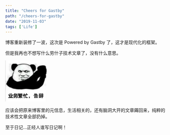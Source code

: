 ```yaml
---
title: "Cheers for Gastby"
path: "/cheers-for-gastby"
date: "2019-11-03"
tags: ['Life']
---
```


博客重新装修了一波，这次是 Powered by Gastby 了，这才是现代化的框架。

但是我再也不想写什么劳什子技术文章了，没有什么意思。

![业务繁忙，告辞！](../../../images/emoticon/yewufanmang-gaoci.jpg)

应该会把原来博客里的元信息，生活相关的，还有脑洞大开的文章薅回来，纯粹的技术性文章全部扔掉。

至于日记...正经人谁写日记啊！
